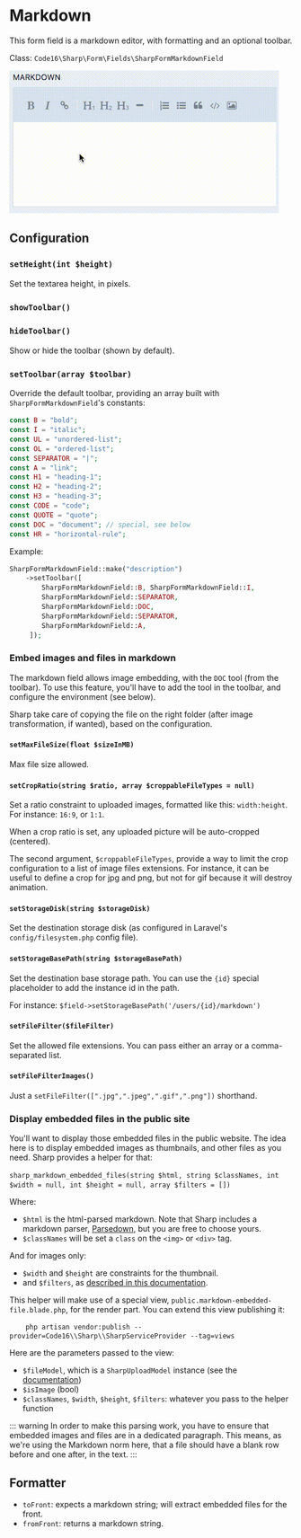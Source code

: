 # Markdown

This form field is a markdown editor, with formatting and an optional toolbar.

Class: `Code16\Sharp\Form\Fields\SharpFormMarkdownField`

![Example](./markdown.gif)


## Configuration


### `setHeight(int $height)`

Set the textarea height, in pixels.

### `showToolbar()`
### `hideToolbar()`

Show or hide the toolbar (shown by default).

### `setToolbar(array $toolbar)`

Override the default toolbar, providing an array built with `SharpFormMarkdownField`'s constants:

```php
const B = "bold";
const I = "italic";
const UL = "unordered-list";
const OL = "ordered-list";
const SEPARATOR = "|";
const A = "link";
const H1 = "heading-1";
const H2 = "heading-2";
const H3 = "heading-3";
const CODE = "code";
const QUOTE = "quote";
const DOC = "document"; // special, see below
const HR = "horizontal-rule";
```

Example:

```php
SharpFormMarkdownField::make("description")
    ->setToolbar([
        SharpFormMarkdownField::B, SharpFormMarkdownField::I,
        SharpFormMarkdownField::SEPARATOR,
        SharpFormMarkdownField::DOC,
        SharpFormMarkdownField::SEPARATOR,
        SharpFormMarkdownField::A,
     ]);
```

### Embed images and files in markdown

The markdown field allows image embedding, with the `DOC` tool (from the toolbar). To use this feature, you'll have to add the tool in the toolbar, and configure the environment (see below).

Sharp take care of copying the file on the right folder (after image transformation, if wanted), based on the configuration.


#### `setMaxFileSize(float $sizeInMB)`

Max file size allowed.

#### `setCropRatio(string $ratio, array $croppableFileTypes = null)`

Set a ratio constraint to uploaded images, formatted like this: `width:height`. For instance: `16:9`, or `1:1`.

When a crop ratio is set, any uploaded picture will be auto-cropped (centered).

The second argument, `$croppableFileTypes`, provide a way to limit the crop configuration to a list of image files extensions. For instance, it can be useful to define a crop for jpg and png, but not for gif because it will destroy animation.

#### `setStorageDisk(string $storageDisk)`

Set the destination storage disk (as configured in Laravel's  `config/filesystem.php` config file).

#### `setStorageBasePath(string $storageBasePath)`

Set the destination base storage path. You can use the `{id}` special placeholder to add the instance id in the path.

For instance:
`$field->setStorageBasePath('/users/{id}/markdown')`

#### `setFileFilter($fileFilter)`

Set the allowed file extensions. You can pass either an array or a comma-separated list.

#### `setFileFilterImages()`

Just a `setFileFilter([".jpg",".jpeg",".gif",".png"])` shorthand.

### Display embedded files in the public site

You'll  want to display those embedded files in the public website. The idea here is to display embedded images as thumbnails, and other files as you need. Sharp provides a helper for that:

`sharp_markdown_embedded_files(string $html, string $classNames, int $width = null, int $height = null, array $filters = [])`

Where:

- `$html` is the html-parsed markdown. Note that Sharp includes a markdown parser, [Parsedown](https://github.com/erusev/parsedown), but you are free to choose yours.
- `$classNames` will be set a `class` on the `<img>` or `<div>` tag.
  
And for images only:
- `$width` and `$height` are constraints for the thumbnail.
- and `$filters`, as [described in this documentation](../sharp-built-in-solution-for-uploads.md).

This helper will make use of a special view, `public.markdown-embedded-file.blade.php`, for the render part. You can extend this view publishing it:

```
    php artisan vendor:publish --provider=Code16\\Sharp\\SharpServiceProvider --tag=views
```

Here are the parameters passed to the view:
- `$fileModel`, which is a `SharpUploadModel` instance (see the [documentation](../sharp-built-in-solution-for-uploads.md))
- `$isImage` (bool)
- `$classNames`, `$width`, `$height`, `$filters`: whatever you pass to the helper function

::: warning
In order to make this parsing work, you have to ensure that embedded images and files are in a dedicated paragraph. This means, as we're using the Markdown norm here, that a file should have a blank row before and one after, in the text.
:::

## Formatter

- `toFront`: expects a markdown string; will extract embedded files for the front.
- `fromFront`: returns a markdown string.